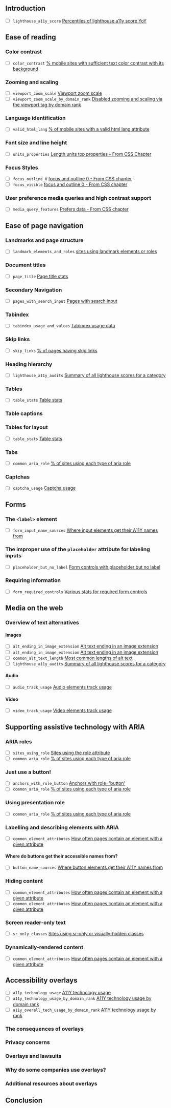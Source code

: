 
## Introduction

- [ ] `lighthouse_a11y_score` [Percentiles of lighthouse a11y score YoY](https://docs.google.com/spreadsheets/d/1eJtp09ja2FLoY4OTcDR3LdunGDsE62Gm3ZCcRF_7r8c/edit#gid=1224854971)

## Ease of reading


### Color contrast

- [ ] `color_contrast` [% mobile sites with sufficient text color contrast with its background](https://docs.google.com/spreadsheets/d/1eJtp09ja2FLoY4OTcDR3LdunGDsE62Gm3ZCcRF_7r8c/edit#gid=51084807)

### Zooming and scaling

- [ ] `viewport_zoom_scale` [Viewport zoom scale](https://docs.google.com/spreadsheets/d/1eJtp09ja2FLoY4OTcDR3LdunGDsE62Gm3ZCcRF_7r8c/edit#gid=744885125)
- [ ] `viewport_zoom_scale_by_domain_rank` [Disabled zooming and scaling via the viewport tag by domain rank](https://docs.google.com/spreadsheets/d/1eJtp09ja2FLoY4OTcDR3LdunGDsE62Gm3ZCcRF_7r8c/edit#gid=645664156)

### Language identification

- [ ] `valid_html_lang` [% of mobile sites with a valid html lang attribute](https://docs.google.com/spreadsheets/d/1eJtp09ja2FLoY4OTcDR3LdunGDsE62Gm3ZCcRF_7r8c/edit#gid=2009310389)

### Font size and line height

- [ ] `units_properties` [Length units top properties - From CSS Chapter](https://docs.google.com/spreadsheets/d/1eJtp09ja2FLoY4OTcDR3LdunGDsE62Gm3ZCcRF_7r8c/edit#gid=1740727138)

### Focus Styles

- [ ] `focus_outline_0` [focus and outline 0 - From CSS chapter](https://docs.google.com/spreadsheets/d/1eJtp09ja2FLoY4OTcDR3LdunGDsE62Gm3ZCcRF_7r8c/edit#gid=1517955087)
- [ ] `focus_visible` [focus and outline 0 - From CSS chapter](https://docs.google.com/spreadsheets/d/1eJtp09ja2FLoY4OTcDR3LdunGDsE62Gm3ZCcRF_7r8c/edit#gid=1517955087)

### User preference media queries and high contrast support

- [ ] `media_query_features` [Prefers data - From CSS chapter](https://docs.google.com/spreadsheets/d/1eJtp09ja2FLoY4OTcDR3LdunGDsE62Gm3ZCcRF_7r8c/edit#gid=1027210289)

## Ease of page navigation


### Landmarks and page structure

- [ ] `landmark_elements_and_roles` [sites using landmark elements or roles](https://docs.google.com/spreadsheets/d/1eJtp09ja2FLoY4OTcDR3LdunGDsE62Gm3ZCcRF_7r8c/edit#gid=1736231238)

### Document titles

- [ ] `page_title` [Page title stats](https://docs.google.com/spreadsheets/d/1eJtp09ja2FLoY4OTcDR3LdunGDsE62Gm3ZCcRF_7r8c/edit#gid=1437437016)

### Secondary Navigation

- [ ] `pages_with_search_input` [Pages with search input](https://docs.google.com/spreadsheets/d/1eJtp09ja2FLoY4OTcDR3LdunGDsE62Gm3ZCcRF_7r8c/edit#gid=95974815)

### Tabindex

- [ ] `tabindex_usage_and_values` [Tabindex usage data](https://docs.google.com/spreadsheets/d/1eJtp09ja2FLoY4OTcDR3LdunGDsE62Gm3ZCcRF_7r8c/edit#gid=1330777562)

### Skip links

- [ ] `skip_links` [% of pages having skip links](https://docs.google.com/spreadsheets/d/1eJtp09ja2FLoY4OTcDR3LdunGDsE62Gm3ZCcRF_7r8c/edit#gid=1767801208)

### Heading hierarchy

- [ ] `lighthouse_a11y_audits` [Summary of all lighthouse scores for a category](https://docs.google.com/spreadsheets/d/1eJtp09ja2FLoY4OTcDR3LdunGDsE62Gm3ZCcRF_7r8c/edit#gid=461215072)

### Tables

- [ ] `table_stats` [Table stats](https://docs.google.com/spreadsheets/d/1eJtp09ja2FLoY4OTcDR3LdunGDsE62Gm3ZCcRF_7r8c/edit#gid=1802381033)

### Table captions


### Tables for layout

- [ ] `table_stats` [Table stats](https://docs.google.com/spreadsheets/d/1eJtp09ja2FLoY4OTcDR3LdunGDsE62Gm3ZCcRF_7r8c/edit#gid=1802381033)

### Tabs

- [ ] `common_aria_role` [% of sites using each type of aria role](https://docs.google.com/spreadsheets/d/1eJtp09ja2FLoY4OTcDR3LdunGDsE62Gm3ZCcRF_7r8c/edit#gid=2046624948)

### Captchas

- [ ] `captcha_usage` [Captcha usage](https://docs.google.com/spreadsheets/d/1eJtp09ja2FLoY4OTcDR3LdunGDsE62Gm3ZCcRF_7r8c/edit#gid=1059643233)

## Forms


### The `<label>` element

- [ ] `form_input_name_sources` [Where input elements get their A11Y names from](https://docs.google.com/spreadsheets/d/1eJtp09ja2FLoY4OTcDR3LdunGDsE62Gm3ZCcRF_7r8c/edit#gid=1517205301)

### The improper use of the `placeholder` attribute for labeling inputs

- [ ] `placeholder_but_no_label` [Form controls with placeholder but no label](https://docs.google.com/spreadsheets/d/1eJtp09ja2FLoY4OTcDR3LdunGDsE62Gm3ZCcRF_7r8c/edit#gid=743455437)

### Requiring information

- [ ] `form_required_controls` [Various stats for required form controls](https://docs.google.com/spreadsheets/d/1eJtp09ja2FLoY4OTcDR3LdunGDsE62Gm3ZCcRF_7r8c/edit#gid=2064792791)

## Media on the web


### Overview of text alternatives


#### Images

- [ ] `alt_ending_in_image_extension` [Alt text ending in an image extension](https://docs.google.com/spreadsheets/d/1eJtp09ja2FLoY4OTcDR3LdunGDsE62Gm3ZCcRF_7r8c/edit#gid=747755748)
- [ ] `alt_ending_in_image_extension` [Alt text ending in an image extension](https://docs.google.com/spreadsheets/d/1eJtp09ja2FLoY4OTcDR3LdunGDsE62Gm3ZCcRF_7r8c/edit#gid=747755748)
- [ ] `common_alt_text_length` [Most common lengths of alt text](https://docs.google.com/spreadsheets/d/1eJtp09ja2FLoY4OTcDR3LdunGDsE62Gm3ZCcRF_7r8c/edit#gid=384780873)
- [ ] `lighthouse_a11y_audits` [Summary of all lighthouse scores for a category](https://docs.google.com/spreadsheets/d/1eJtp09ja2FLoY4OTcDR3LdunGDsE62Gm3ZCcRF_7r8c/edit#gid=461215072)

#### Audio

- [ ] `audio_track_usage` [Audio elements track usage](https://docs.google.com/spreadsheets/d/1eJtp09ja2FLoY4OTcDR3LdunGDsE62Gm3ZCcRF_7r8c/edit#gid=1198212185)

#### Video

- [ ] `video_track_usage` [Video elements track usage](https://docs.google.com/spreadsheets/d/1eJtp09ja2FLoY4OTcDR3LdunGDsE62Gm3ZCcRF_7r8c/edit#gid=1261793459)

## Supporting assistive technology with ARIA


### ARIA roles

- [ ] `sites_using_role` [Sites using the role attribute](https://docs.google.com/spreadsheets/d/1eJtp09ja2FLoY4OTcDR3LdunGDsE62Gm3ZCcRF_7r8c/edit#gid=1612528407)
- [ ] `common_aria_role` [% of sites using each type of aria role](https://docs.google.com/spreadsheets/d/1eJtp09ja2FLoY4OTcDR3LdunGDsE62Gm3ZCcRF_7r8c/edit#gid=2046624948)

### Just use a button!

- [ ] `anchors_with_role_button` [Anchors with role='button'](https://docs.google.com/spreadsheets/d/1eJtp09ja2FLoY4OTcDR3LdunGDsE62Gm3ZCcRF_7r8c/edit#gid=1014817325)
- [ ] `common_aria_role` [% of sites using each type of aria role](https://docs.google.com/spreadsheets/d/1eJtp09ja2FLoY4OTcDR3LdunGDsE62Gm3ZCcRF_7r8c/edit#gid=2046624948)

### Using presentation role

- [ ] `common_aria_role` [% of sites using each type of aria role](https://docs.google.com/spreadsheets/d/1eJtp09ja2FLoY4OTcDR3LdunGDsE62Gm3ZCcRF_7r8c/edit#gid=2046624948)

### Labelling and describing elements with ARIA

- [ ] `common_element_attributes` [How often pages contain an element with a given attribute](https://docs.google.com/spreadsheets/d/1eJtp09ja2FLoY4OTcDR3LdunGDsE62Gm3ZCcRF_7r8c/edit#gid=1763660541)

#### Where do buttons get their accessible names from?

- [ ] `button_name_sources` [Where button elements get their A11Y names from](https://docs.google.com/spreadsheets/d/1eJtp09ja2FLoY4OTcDR3LdunGDsE62Gm3ZCcRF_7r8c/edit#gid=1467280228)

### Hiding content

- [ ] `common_element_attributes` [How often pages contain an element with a given attribute](https://docs.google.com/spreadsheets/d/1eJtp09ja2FLoY4OTcDR3LdunGDsE62Gm3ZCcRF_7r8c/edit#gid=1763660541)
- [ ] `common_element_attributes` [How often pages contain an element with a given attribute](https://docs.google.com/spreadsheets/d/1eJtp09ja2FLoY4OTcDR3LdunGDsE62Gm3ZCcRF_7r8c/edit#gid=1763660541)

### Screen reader-only text

- [ ] `sr_only_classes` [Sites using sr-only or visually-hidden classes](https://docs.google.com/spreadsheets/d/1eJtp09ja2FLoY4OTcDR3LdunGDsE62Gm3ZCcRF_7r8c/edit#gid=960991314)

### Dynamically-rendered content

- [ ] `common_element_attributes` [How often pages contain an element with a given attribute](https://docs.google.com/spreadsheets/d/1eJtp09ja2FLoY4OTcDR3LdunGDsE62Gm3ZCcRF_7r8c/edit#gid=1763660541)

## Accessibility overlays

- [ ] `a11y_technology_usage` [A11Y technology usage](https://docs.google.com/spreadsheets/d/1eJtp09ja2FLoY4OTcDR3LdunGDsE62Gm3ZCcRF_7r8c/edit#gid=150155313)
- [ ] `a11y_technology_usage_by_domain_rank` [A11Y technology usage by domain rank](https://docs.google.com/spreadsheets/d/1eJtp09ja2FLoY4OTcDR3LdunGDsE62Gm3ZCcRF_7r8c/edit#gid=2077755325)
- [ ] `a11y_overall_tech_usage_by_domain_rank` [A11Y technology usage by rank](https://docs.google.com/spreadsheets/d/1eJtp09ja2FLoY4OTcDR3LdunGDsE62Gm3ZCcRF_7r8c/edit#gid=827309922)

### The consequences of overlays


### Privacy concerns


### Overlays and lawsuits


### Why do some companies use overlays?


### Additional resources about overlays


## Conclusion

